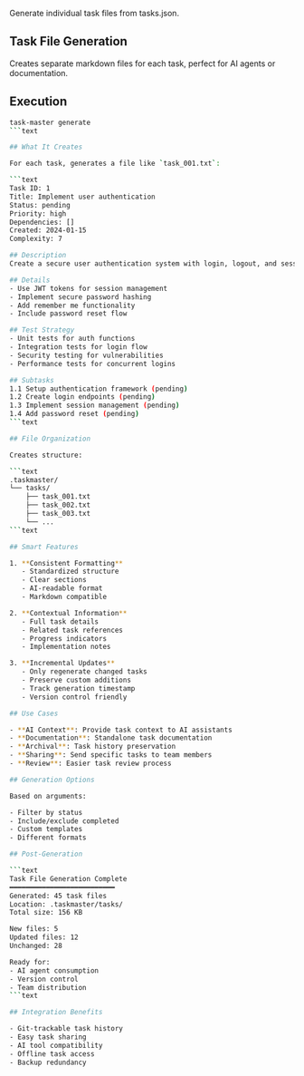 Generate individual task files from tasks.json.

## Task File Generation

Creates separate markdown files for each task, perfect for AI agents or documentation.

## Execution

````bash
task-master generate
```text

## What It Creates

For each task, generates a file like `task_001.txt`:

```text
Task ID: 1
Title: Implement user authentication
Status: pending
Priority: high
Dependencies: []
Created: 2024-01-15
Complexity: 7

## Description
Create a secure user authentication system with login, logout, and session management.

## Details
- Use JWT tokens for session management
- Implement secure password hashing
- Add remember me functionality
- Include password reset flow

## Test Strategy
- Unit tests for auth functions
- Integration tests for login flow
- Security testing for vulnerabilities
- Performance tests for concurrent logins

## Subtasks
1.1 Setup authentication framework (pending)
1.2 Create login endpoints (pending)
1.3 Implement session management (pending)
1.4 Add password reset (pending)
```text

## File Organization

Creates structure:

```text
.taskmaster/
└── tasks/
    ├── task_001.txt
    ├── task_002.txt
    ├── task_003.txt
    └── ...
```text

## Smart Features

1. **Consistent Formatting**
   - Standardized structure
   - Clear sections
   - AI-readable format
   - Markdown compatible

2. **Contextual Information**
   - Full task details
   - Related task references
   - Progress indicators
   - Implementation notes

3. **Incremental Updates**
   - Only regenerate changed tasks
   - Preserve custom additions
   - Track generation timestamp
   - Version control friendly

## Use Cases

- **AI Context**: Provide task context to AI assistants
- **Documentation**: Standalone task documentation
- **Archival**: Task history preservation
- **Sharing**: Send specific tasks to team members
- **Review**: Easier task review process

## Generation Options

Based on arguments:

- Filter by status
- Include/exclude completed
- Custom templates
- Different formats

## Post-Generation

```text
Task File Generation Complete
━━━━━━━━━━━━━━━━━━━━━━━━━━
Generated: 45 task files
Location: .taskmaster/tasks/
Total size: 156 KB

New files: 5
Updated files: 12
Unchanged: 28

Ready for:
- AI agent consumption
- Version control
- Team distribution
```text

## Integration Benefits

- Git-trackable task history
- Easy task sharing
- AI tool compatibility
- Offline task access
- Backup redundancy
````
